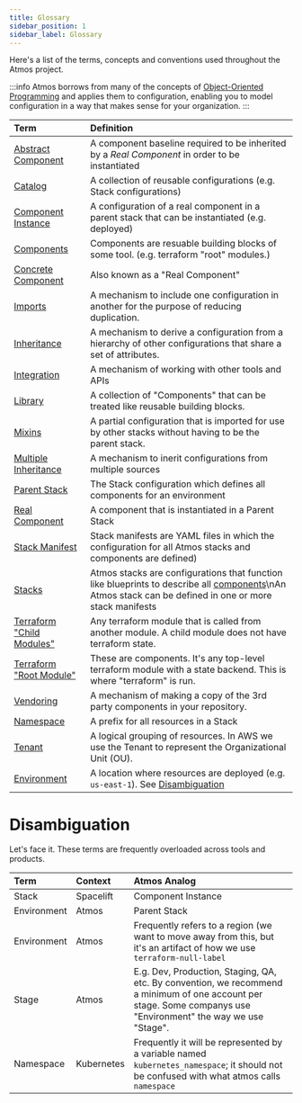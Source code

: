 ```yaml
---
title: Glossary
sidebar_position: 1
sidebar_label: Glossary
---
```


Here's a list of the terms, concepts and conventions used throughout the Atmos project.

:::info
Atmos borrows from many of the concepts of [Object-Oriented Programming](https://en.wikipedia.org/wiki/Object-oriented_programming) and applies them
to configuration, enabling you to model configuration in a way that makes sense for your organization.
:::

| **Term**                                                                                              | **Definition**                                                                                                                                                                      |
|:------------------------------------------------------------------------------------------------------|:------------------------------------------------------------------------------------------------------------------------------------------------------------------------------------|
| [Abstract Component](/core-concepts/components)                                                       | A component baseline required to be inherited by a *Real Component* in order to be instantiated                                                                                     |
| [Catalog](/core-concepts/stacks)                                                                      | A collection of reusable configurations (e.g. Stack configurations)                                                                                                                 |
| [Component Instance](/core-concepts/components)                                                       | A configuration of a real component in a parent stack that can be instantiated (e.g. deployed)                                                                                      |
| [Components](/core-concepts/components)                                                               | Components are resuable building blocks of some tool. (e.g. terraform "root" modules.)                                                                                              |
| [Concrete Component](/core-concepts/components)                                                       | Also known as a "Real Component"                                                                                                                                                    |
| [Imports](/core-concepts/stacks/imports)                                                              | A mechanism to include one configuration in another for the purpose of reducing duplication.                                                                                        |
| [Inheritance](/core-concepts/components/inheritance)                                                  | A mechanism to derive a configuration from a hierarchy of other configurations that share a set of attributes.                                                                      |
| [Integration](/category/integrations)                                                                 | A mechanism of working with other tools and APIs                                                                                                                                    |
| [Library](/core-concepts/components/library)                                                          | A collection of "Components" that can be treated like reusable building blocks.                                                                                                     |
| [Mixins](/core-concepts/stacks/mixins)                                                                | A partial configuration that is imported for use by other stacks without having to be the parent stack.                                                                             |
| [Multiple Inheritance](/core-concepts/components)                                                     | A mechanism to inerit configurations from multiple sources                                                                                                                          |
| [Parent Stack](/core-concepts/components)                                                             | The Stack configuration which defines all components for an environment                                                                                                             |
| [Real Component](/core-concepts/components)                                                           | A component that is instantiated in a Parent Stack                                                                                                                                  |
| [Stack Manifest](/core-concepts/stacks)                                                               | Stack manifests are YAML files in which the configuration for all Atmos stacks and components are defined)                                                                          |
| [Stacks](/core-concepts/stacks)                                                                       | Atmos stacks are configurations that function like blueprints to describe all [components](/core-concepts/components)\nAn Atmos stack can be defined in one or more stack manifests |
| [Terraform "Child Modules"](https://developer.hashicorp.com/terraform/language/modules#child-modules) | Any terraform module that is called from another module. A child module does not have terraform state.                                                                              |
| [Terraform "Root Module"](https://developer.hashicorp.com/terraform/language/modules#child-modules)   | These are components. It's any top-level terraform module with a state backend. This is where "terraform" is run.                                                                   |
| [Vendoring](/core-concepts/components/vendoring)                                                      | A mechanism of making a copy of the 3rd party components in your repository.                                                                                                        |
| [Namespace](/core-concepts/stacks)                                                                    | A prefix for all resources in a Stack                                                                                                                                               |
| [Tenant](/core-concepts/stacks)                                                                       | A logical grouping of resources. In AWS we use the Tenant to represent the Organizational Unit (OU).                                                                                |
| [Environment](/core-concepts/stacks)                                                                  | A location where resources are deployed (e.g. `us-east-1`). See [Disambiguation](#disambiguation)                                                                                   |

# Disambiguation

Let's face it. These terms are frequently overloaded across tools and products.

| Term        | Context    | Atmos Analog                                                                                                                                                    |
|:------------|:-----------|:----------------------------------------------------------------------------------------------------------------------------------------------------------------|
| Stack       | Spacelift  | Component Instance                                                                                                                                              |
| Environment | Atmos      | Parent Stack                                                                                                                                                    |
| Environment | Atmos      | Frequently refers to a region (we want to move away from this, but it's an artifact of how we use `terraform-null-label`                                        |
| Stage       | Atmos      | E.g. Dev, Production, Staging, QA, etc. By convention, we recommend a minimum of one account per stage. Some companys use "Environment" the way we use "Stage". |
| Namespace   | Kubernetes | Frequently it will be represented by a variable named `kubernetes_namespace`; it should not be confused with what atmos calls `namespace`                       |
